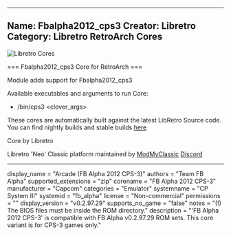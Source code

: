 -----------------------
Name: Fbalpha2012_cps3
Creator: Libretro
Category: Libretro RetroArch Cores
-----------------------
![Libretro Cores](https://modmyclassic.com/wp-content/uploads/2020/06/LibRetroNeoCoresSmall.png)

=== Fbalpha2012_cps3 Core for RetroArch ===

Module adds support for Fbalpha2012_cps3

Available executables and arguments to run Core:
- /bin/cps3 <rom> <clover_args>

These cores are automatically built against the latest LibRetro Source code. You can find nightly builds and stable builds [here](https://modmyclassic.com/hmodcores)

Core by Libretro

Libretro 'Neo' Classic platform maintained by [ModMyClassic](https://modmyclassic.com) [Discord](https://modmyclassic.com/discord)

-----------------------

display_name = "Arcade (FB Alpha 2012 CPS-3)"
authors = "Team FB Alpha"
supported_extensions = "zip"
corename = "FB Alpha 2012 CPS-3"
manufacturer = "Capcom"
categories = "Emulator"
systemname = "CP System III"
systemid = "fb_alpha"
license = "Non-commercial"
permissions = ""
display_version = "v0.2.97.29"
supports_no_game = "false"
notes = "(!) The BIOS files must be inside the ROM directory."
description = "'FB Alpha 2012 CPS-3' is compatible with FB Alpha v0.2.97.29 ROM sets. This core variant is for CPS-3 games only."
